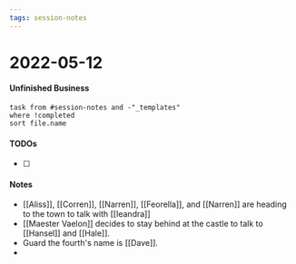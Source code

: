 ```yaml
---
tags: session-notes
---
```


# 2022-05-12

#### Unfinished Business
```dataview
task from #session-notes and -"_templates"
where !completed
sort file.name
```

#### TODOs
- [ ] 

#### Notes

- [[Aliss]], [[Corren]], [[Narren]], [[Feorella]], and [[Narren]] are heading to the town to talk with [[Ieandra]]
- [[Maester Vaelon]] decides to stay behind at the castle to talk to [[Hansel]] and [[Hale]].
- Guard the fourth's name is [[Dave]].
- 